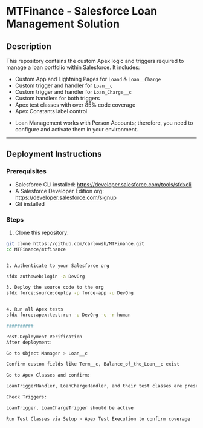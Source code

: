 # MTFinance - Salesforce Loan Management Solution

## Description

This repository contains the custom Apex logic and triggers required to manage a loan portfolio within Salesforce. It includes:

- Custom App and Lightning Pages for `Loand` & `Loan__Charge` 
- Custom trigger and handler for `Loan__c`
- Custom trigger and handler for `Loan_Charge__c`
- Custom handlers for both triggers
- Apex test classes with over 85% code coverage
- Apex Constants label control 

* Loan Management works with Person Accounts; therefore, you need to configure and activate them in your environment. 

---

## Deployment Instructions

### Prerequisites

- Salesforce CLI installed: https://developer.salesforce.com/tools/sfdxcli
- A Salesforce Developer Edition org: https://developer.salesforce.com/signup
- Git installed

### Steps


1. Clone this repository:
```bash
git clone https://github.com/carlowsh/MTFinance.git
cd MTFinance/mtfinance


2. Authenticate to your Salesforce org

sfdx auth:web:login -a DevOrg

3. Deploy the source code to the org
sfdx force:source:deploy -p force-app -u DevOrg


4. Run all Apex tests
sfdx force:apex:test:run -u DevOrg -c -r human

##########

Post-Deployment Verification
After deployment:

Go to Object Manager > Loan__c

Confirm custom fields like Term__c, Balance_of_the_Loan__c exist

Go to Apex Classes and confirm:

LoanTriggerHandler, LoanChargeHandler, and their test classes are present

Check Triggers:

LoanTrigger, LoanChargeTrigger should be active

Run Test Classes via Setup > Apex Test Execution to confirm coverage
